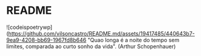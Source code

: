# README
![codeispoetrywp](https://github.com/vilsoncastro/README.md/assets/19417485/440643b7-9ea9-4208-bb69-1967fd8b646
"Quao longa é a noite do tempo sem limites, comparada ao curto sonho da vida".
(Arthur Schopenhauer)

